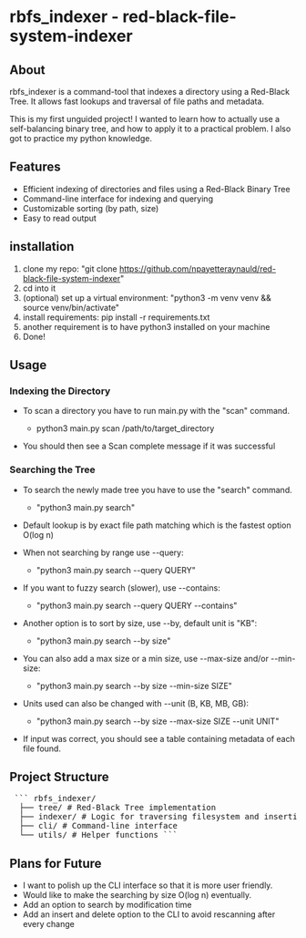 # rbfs_indexer - red-black-file-system-indexer

## About

rbfs_indexer is a command-tool that indexes a directory using a Red-Black Tree. It allows fast lookups and traversal of file paths and metadata.

This is my first unguided project! I wanted to learn how to actually use a self-balancing binary tree, and how to apply it to a practical problem.
I also got to practice my python knowledge.

## Features

- Efficient indexing of directories and files using a Red-Black Binary Tree
- Command-line interface for indexing and querying
- Customizable sorting (by path, size)
- Easy to read output

## installation

1. clone my repo: "git clone https://github.com/npayetteraynauld/red-black-file-system-indexer"
2. cd into it
3. (optional) set up a virtual environment: "python3 -m venv venv && source venv/bin/activate"
4. install requirements: pip install -r requirements.txt
5. another requirement is to have python3 installed on your machine
6. Done!

## Usage

### Indexing the Directory

- To scan a directory you have to run main.py with the "scan" command.
  - python3 main.py scan /path/to/target_directory

- You should then see a Scan complete message if it was successful

### Searching the Tree

- To search the newly made tree you have to use the "search" command.
  - "python3 main.py search"

- Default lookup is by exact file path matching which is the fastest option O(log n)
- When not searching by range use --query:
  - "python3 main.py search --query QUERY"

- If you want to fuzzy search (slower), use --contains:
  - "python3 main.py search --query QUERY --contains"

- Another option is to sort by size, use --by, default unit is "KB":
  - "python3 main.py search --by size"
- You can also add a max size or a min size, use --max-size and/or --min-size:
  - "python3 main.py search --by size --min-size SIZE"
- Units used can also be changed with --unit (B, KB, MB, GB):
  - "python3 main.py search --by size --max-size SIZE --unit UNIT"

- If input was correct, you should see a table containing metadata of each file found.

## Project Structure

<pre> ``` rbfs_indexer/ 
  ├── tree/ # Red-Black Tree implementation 
  ├── indexer/ # Logic for traversing filesystem and inserting into the tree 
  ├── cli/ # Command-line interface 
  └── utils/ # Helper functions ``` </pre>

## Plans for Future

- I want to polish up the CLI interface so that it is more user friendly.
- Would like to make the searching by size O(log n) eventually.
- Add an option to search by modification time
- Add an insert and delete option to the CLI to avoid rescanning after every change



